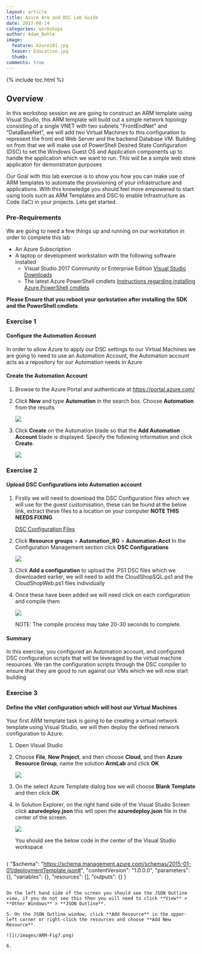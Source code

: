 ```yaml
---
layout: article
title: Azure Arm and DSC Lab Guide
date: 2017-08-14
categories: workshops
author: Adam_Bohle
image:
  feature: Azure101.jpg
  teaser: Education.jpg
  thumb: 
comments: true
---
```



{% include toc.html %}

## Overview

In this workshop session we are going to construct an ARM template using Visual Studio, this ARM template will build out a simple network topology consisting of a single VNET with two subnets "FrontEndNet" and "DataBaseNet", we will add two Virtual Machines to this configuration to represent the front end Web Server and the backend Database VM. Building on from that we will make use of PowerShell Desired State Configuration (DSC) to set the Windows Guest OS and Application components up to handle the application which we want to run. This will be a simple web store applicaton for demonstraton purposes

Our Goal with this lab exercise is to show you how you can make use of ARM templates to automate the provisioning of your infrastructure and applications. With this knowledge you should feel more empowered to start using tools such as ARM Templates and DSC to enable Infrastructure as Code (IaC) in your projects. Lets get started.

### Pre-Requirements

We are going to need a few things up and running on our workstation in order to complete this lab

* An Azure Subscription
* A laptop or development workstation with the following software installed
    * Visual Studio 2017 Community or Enterprise Edition [Visual Studio Downloads](https://www.visualstudio.com/downloads/)
    * The latest Azure PowerShell cmdlets [Instructions regarding installing Azure PowerShell cmdlets](https://docs.microsoft.com/en-us/powershell/azure/install-azurerm-ps?view=azurermps-4.2.0)

**Please Ensure that you reboot your qorkstation after installing the SDK and the PowerShell cmdlets**

### Exercise 1

#### Configure the Automation Account

In order to allow Azure to apply our DSC settings to our Virtual Machines we are going to need to use an Automation Account, the Automation account acts as a repository for our Automation needs in Azure

#### Create the Automation Account

1. Browse to the Azure Portal and authenticate at https://portal.azure.com/
2. Click **New** and type **Automation** in the search box. Choose **Automation** from the results

    ![](/images/ARM-Fig1.png)

3. Click **Create** on the Automation blade so that the **Add Automation Account** blade is displayed. Specify the following information and click **Create**.

    ![](/images/ARM-Fig2.png)

### Exercise 2

#### Upload DSC Configurations into Automation account

1. Firstly we will need to download the DSC Configuration files which we will use for the guest customisation, these can be found at the below link, extract these files to a location on your computer  **NOTE THIS NEEDS FIXING**

    [DSC Configuration Files](https://cloudworkshop.blob.core.windows.net/arm-hackathon/ARM_Hackathon_Guide_Student_Files.zip)

2. Click **Resource groups** > **Automation_RG** > **Automation-Acct** In the Configuration Management section click **DSC Configurations**

    ![](/images/ARM-Fig3.png)

3. Click **Add a configuration** to upload the .PS1 DSC files which we downloaded earlier, we will need to add the CloudShopSQL.ps1 and the CloudShopWeb.ps1 files individually
4. Once these have been added we will need click on each configuration and compile them

    ![](/images/ARM-Fig4.png)

   NOTE: The compile process may take 20-30 seconds to complete. 

#### Summary

In this exercise, you configured an Automation account, and configured DSC configuration scripts that will be leveraged by the virtual machine resources. We ran the configuration scripts through the DSC compiler to ensure that they are good to run against our VMs which we will now start building

### Exercise 3

#### Define the vNet configuration which will host our Virtual Machines

Your first ARM template task is going to be creating a virtual network template using Visual Studio, we will then deploy the defined network configuration to Azure.

1. Open Visual Studio
2.	Choose **File**, **New Project**, and then choose **Cloud**, and then **Azure Resource Group**, name the solution **ArmLab** and click **OK**

    ![](/images/ARM-Fig5.png)

3. On the select Azure Template dialog box we will choose **Blank Template** and then click **OK**
4. In Solution Explorer, on the right hand side of the Visual Studio Screen click **azuredeploy.json** this will open the **azuredeploy.json** file in the center of the screen. 

   ![](/images/ARM-Fig6.png)

   You should see the below code in the center of the Visual Studio workspace

   ```json
{
"$schema": "https://schema.management.azure.com/schemas/2015-01-01/deploymentTemplate.json#",
"contentVersion": "1.0.0.0",
"parameters": {},
"variables": {},
"resources": [],
"outputs": {}
}
   ```

   On the left hand side of the screen you should see the JSON Outline view, if you do not see this then you will need to click **View** > **Other Windows** > **JSON Outline**.

5. On the JSON Outline window, click **Add Resource** in the upper-left corner or right-click the resources and choose **Add New Resource**.

   ![](/images/ARM-Fig7.png)

6. 